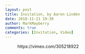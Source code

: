 ```yaml
---
layout: post
title: Invitation, by Aaron Linden
date: 2018-11-21 19:30
author: MarkMayberry
comments: true
categories: [Invitation, Video]
---
```

<!-- wp:core-embed/vimeo {"url":"https://vimeo.com/305218922","type":"video","providerNameSlug":"vimeo","className":"wp-embed-aspect-4-3 wp-has-aspect-ratio"} -->
<figure class="wp-block-embed-vimeo wp-block-embed is-type-video is-provider-vimeo wp-embed-aspect-4-3 wp-has-aspect-ratio"><div class="wp-block-embed__wrapper">
https://vimeo.com/305218922
</div></figure>
<!-- /wp:core-embed/vimeo -->
